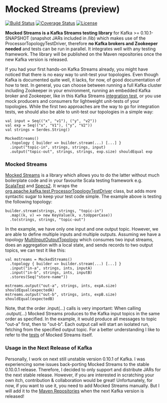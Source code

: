 # Mocked Streams (preview)
[![Build Status](https://travis-ci.org/jpzk/mockedstreams.svg?branch=master)](https://travis-ci.org/jpzk/mockedstreams) [![Coverage Status](https://coveralls.io/repos/github/jpzk/mockedstreams/badge.svg?branch=master)](https://coveralls.io/github/jpzk/mockedstreams?branch=master) [![License](http://img.shields.io/:license-Apache%202-grey.svg)](http://www.apache.org/licenses/LICENSE-2.0.txt)

**Mocked Streams is a Kafka Streams testing library** for Kafka >= 0.10.1-SNAPSHOT (snapshot JARs included in /lib) which makes use of the ProcessorTopologyTestDriver, therefore **no Kafka brokers and Zookeeper needed** and tests can be run in parallel. It integrates well with any testing framework. The library will be published on the Maven repositories once the new Kafka version is released.

If you had your first hands-on Kafka Streams already, you might have noticed that there is no easy way to unit-test your topologies. Even though Kafka is documented quite well, it lacks, for now, of good documentation of how to test. In general, you can choose between running a full Kafka cluster including Zookeeper in your environment, running an embedded Kafka broker and Zookeeper, like in this Kafka Streams [integration test](https://github.com/apache/kafka/blob/trunk/streams/src/test/java/org/apache/kafka/streams/integration/KStreamAggregationIntegrationTest.java), or you use mock producers and consumers for lightweight unit-tests of your topologies. While the first two approaches are the way to go for integration tests, we should also be able to unit-test our topologies in a simple way:

    val input = Seq(("x", "v1"), ("y", "v2"))
    val exp = Seq(("x", "V1"), ("y", "V2"))
    val strings = Serdes.String()

    MockedStreams()
      .topology { builder => builder.stream(...) [...] }
      .input("topic-in", strings, strings, input)
      .output("topic-out", strings, strings, exp.size) shouldEqual exp

### Mocked Streams

[Mocked Streams](https://github.com/jpzk/mockedstreams) is a library which allows you to do the latter without much boilerplate code and in your favourite Scala testing framework e.g. [ScalaTest](http://www.scalatest.org/) and [Specs2](https://etorreborre.github.io/specs2/). It wraps the [org.apache.kafka.test.ProcessorTopologyTestDriver](https://github.com/apache/kafka/blob/trunk/streams/src/test/java/org/apache/kafka/test/ProcessorTopologyTestDriver.java) class, but adds more syntactic sugar to keep your test code simple. The example above is testing the following topology:

    builder.stream(strings, strings, "topic-in")
      .map((k, v) => new KeyValue(k, v.toUpperCase))
      .to(strings, strings, "topic-out")

In the example, we have only one input and one output topic. However, we are able to define multiple inputs and multiple outputs. Assuming we have a topology [MultiInputOutputTopology](https://github.com/jpzk/mockedstreams/blob/master/src/test/scala/MockedStreamsSpec.scala) which consumes two input streams, does an aggregation with a local state, and sends records to two output topics, we can test it like this:

    val mstreams = MockedStreams()
      .topology { builder => builder.stream(...) [...] }
      .input("in-a", strings, ints, inputA)
      .input("in-b", strings, ints, inputB)
      .stores(Seq("store-name"))

    mstreams.output("out-a", strings, ints, expA.size) shouldEqual(expectedA)
    mstreams.output("out-b", strings, ints, expB.size) shouldEqual(expectedB)
  
Note, that the order .input(...) calls is very important: When calling .output(...) Mocked Streams produces to the Kafka input topics in the same order as specified. In the example, it would produce all messages to topic "out-a" first, then to "out-b". Each output call will start an isolated run, fetching from the specified output topic. For a better understanding I like to refer to the [tests](https://github.com/jpzk/mockedstreams/blob/master/src/test/scala/MockedStreamsSpec.scala) of Mocked Streams itself. 

### Usage in the Next Release of Kafka

Personally, I work on next still unstable version 0.10.1 of Kafka. I was experiencing some issues back-porting Mocked Streams to the stable 0.10.0.1 release. Therefore, I decided to only support and distribute JARs for the next stable release. However, if you are interested in scratching your own itch, contribution & collaboration would be great! Unfortunately, for now, if you want to use it, you need to add Mocked Streams manually. But I will add it to the [Maven Repositories](https://mvnrepository.com/) when the next Kafka version is released!


